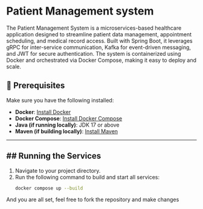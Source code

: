 # Patient Management system
The Patient Management System is a microservices-based healthcare application designed to streamline patient data management, appointment scheduling, and medical record access. Built with Spring Boot, it leverages gRPC for inter-service communication, Kafka for event-driven messaging, and JWT for secure authentication. The system is containerized using Docker and orchestrated via Docker Compose, making it easy to deploy and scale.

## 🚀 Prerequisites

Make sure you have the following installed:

- **Docker**: [Install Docker](https://docs.docker.com/get-docker/)
- **Docker Compose**: [Install Docker Compose](https://docs.docker.com/compose/install/)
- **Java (if running locally)**: JDK 17 or above  
- **Maven (if building locally)**: [Install Maven](https://maven.apache.org/install.html)

---
## ## Running the Services
1. Navigate to your project directory.
2. Run the following command to build and start all services:
   ```bash
   docker compose up --build 

And you are all set, feel free to fork the repository and make changes 
